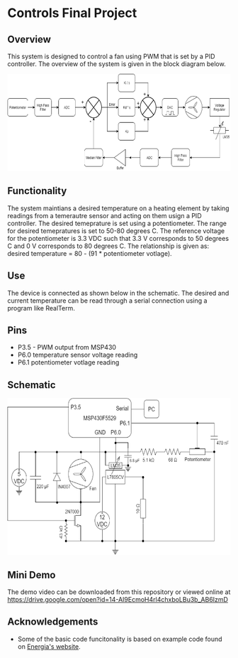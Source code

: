 # Controls Final Project
## Overview
This system is designed to control a fan using PWM that is set by a PID controller. The overview of the system is given in the block diagram below.

<img src="block_diagram_detailed.png" width="661" height="219">

## Functionality
The system maintians a desired temperature on a heating element by taking readings from a temerautre sensor and acting on them usign a PID controller. The desired temeprature is set using a potentiometer. The range for desired temepratures is set to 50-80 degrees C. The reference voltage for the potentiometer is 3.3 VDC such that 3.3 V corresponds to 50 degrees C and 0 V corresponds to 80 degrees C. The relationship is given as: desired temperature = 80 - (91 * potentiometer votlage).
## Use
The device is connected as shown below in the schematic. The desired and current temperature can be read through a serial connection using a program like RealTerm.
## Pins
 * P3.5 - PWM output from MSP430
 * P6.0 temperature sensor voltage reading
 * P6.1 potentiometer votlage reading
## Schematic
<img src="schematic.png" width="606" height="353">

## Mini Demo
The demo video can be downloaded from this repository or viewed online at https://drive.google.com/open?id=14-AI9EcmoH4rl4chxboLBu3b_AB6IzmD

## Acknowledgements
 * Some of the basic code funcitonality is based on example code found on <a href="https://energia.nu/reference/en/language/functions/analog-io/analogread/">Energia's website</a>.
